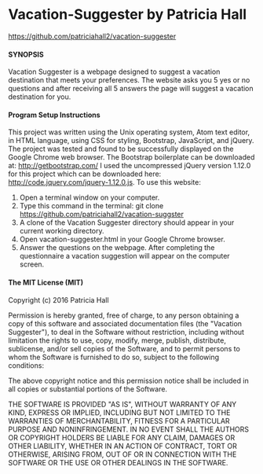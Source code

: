 # Vacation-Suggester by Patricia Hall
https://github.com/patriciahall2/vacation-suggester
#### SYNOPSIS
Vacation Suggester is a webpage designed to suggest a vacation destination that meets your preferences.  The website asks you 5 yes or no
questions and after receiving all 5 answers the page will suggest a vacation destination for you.  
#### Program Setup Instructions
This project was written using the Unix operating system, Atom text editor, in HTML language, using CSS for styling, Bootstrap, JavaScript,
and jQuery. The project was tested and found to be successfully displayed on the Google Chrome web browser. The Bootstrap boilerplate can
be downloaded at: http://getbootstrap.com/ I used the uncompressed jQuery version 1.12.0 for this project which can be downloaded here:
http://code.jquery.com/jquery-1.12.0.js. To use this website:
1. Open a terminal window on your computer.
2. Type this command in the terminal: git clone https://github.com/patriciahall2/vacation-suggster
3. A clone of the Vacation Suggester directory should appear in your current working directory.  
4. Open vacation-suggester.html in your Google Chrome browser.
5. Answer the questions on the webpage. After completing the questionnaire a vacation suggestion will appear on the computer screen.
#### The MIT License (MIT)
Copyright (c) 2016 Patricia Hall

Permission is hereby granted, free of charge, to any person obtaining a copy of this software and associated documentation files (the "Vacation Suggester"), to deal in the Software without restriction, including without limitation the rights to use, copy, modify, merge, publish, distribute, sublicense, and/or sell copies of the Software, and to permit persons to whom the Software is furnished to do so, subject to the following conditions:

The above copyright notice and this permission notice shall be included in all copies or substantial portions of the Software.

THE SOFTWARE IS PROVIDED "AS IS", WITHOUT WARRANTY OF ANY KIND, EXPRESS OR IMPLIED, INCLUDING BUT NOT LIMITED TO THE WARRANTIES OF MERCHANTABILITY, FITNESS FOR A PARTICULAR PURPOSE AND NONINFRINGEMENT. IN NO EVENT SHALL THE AUTHORS OR COPYRIGHT HOLDERS BE LIABLE FOR ANY CLAIM, DAMAGES OR OTHER LIABILITY, WHETHER IN AN ACTION OF CONTRACT, TORT OR OTHERWISE, ARISING FROM, OUT OF OR IN CONNECTION WITH THE SOFTWARE OR THE USE OR OTHER DEALINGS IN THE SOFTWARE.
